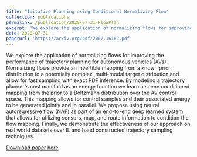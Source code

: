 ```yaml
---
title: "Imitative Planning using Conditional Normalizing Flow"
collection: publications
permalink: /publication/2020-07-31-FlowPlan
excerpt: 'We explore the application of normalizing flows for improving the performance of trajectory planning for autonomous vehicles (AVs). Normalizing flows provide an invertible mapping from a known prior distribution to a potentially complex, multi-modal target distribution and allow for fast sampling with exact PDF inference. By modeling a trajectory planner&apos;s cost manifold as an energy function we learn a scene conditioned mapping from the prior to a Boltzmann distribution over the AV control space. This mapping allows for control samples and their associated energy to be generated jointly and in parallel. We propose using neural autoregressive flow (NAF) as part of an end-to-end deep learned system that allows for utilizing sensors, map, and route information to condition the flow mapping. Finally, we demonstrate the effectiveness of our approach on real world datasets over IL and hand constructed trajectory sampling techniques.'
date: 2020-07-31
paperurl: 'https://arxiv.org/pdf/2007.16162.pdf'
---
```

We explore the application of normalizing flows for improving the performance of trajectory planning for autonomous vehicles (AVs). Normalizing flows provide an invertible mapping from a known prior distribution to a potentially complex, multi-modal target distribution and allow for fast sampling with exact PDF inference. By modeling a trajectory planner&apos;s cost manifold as an energy function we learn a scene conditioned mapping from the prior to a Boltzmann distribution over the AV control space. This mapping allows for control samples and their associated energy to be generated jointly and in parallel. We propose using neural autoregressive flow (NAF) as part of an end-to-end deep learned system that allows for utilizing sensors, map, and route information to condition the flow mapping. Finally, we demonstrate the effectiveness of our approach on real world datasets over IL and hand constructed trajectory sampling techniques.

[Download paper here](https://arxiv.org/pdf/2007.16162.pdf)
